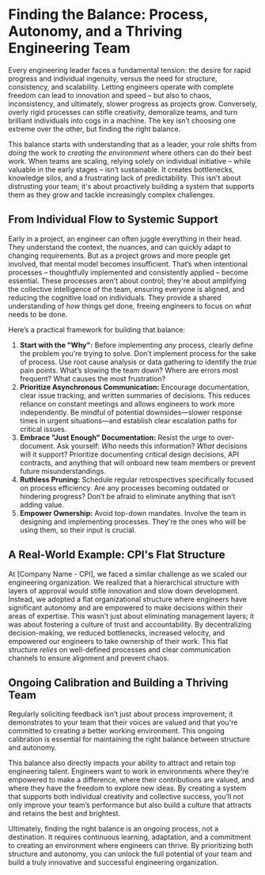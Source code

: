 # Finding the Balance: Process, Autonomy, and a Thriving Engineering Team

Every engineering leader faces a fundamental tension: the desire for rapid progress and individual ingenuity, versus the need for structure, consistency, and scalability. Letting engineers operate with complete freedom can lead to innovation and speed – but also to chaos, inconsistency, and ultimately, slower progress as projects grow. Conversely, overly rigid processes can stifle creativity, demoralize teams, and turn brilliant individuals into cogs in a machine. The key isn’t choosing one extreme over the other, but finding the right balance. 

This balance starts with understanding that as a leader, your role shifts from *doing* the work to *creating the environment* where others can do their best work. When teams are scaling, relying solely on individual initiative – while valuable in the early stages – isn’t sustainable. It creates bottlenecks, knowledge silos, and a frustrating lack of predictability. This isn't about distrusting your team; it's about proactively building a system that supports them as they grow and tackle increasingly complex challenges.

## From Individual Flow to Systemic Support

Early in a project, an engineer can often juggle everything in their head. They understand the context, the nuances, and can quickly adapt to changing requirements. But as a project grows and more people get involved, that mental model becomes insufficient. That’s when intentional processes – thoughtfully implemented and consistently applied – become essential. These processes aren’t about control; they're about amplifying the collective intelligence of the team, ensuring everyone is aligned, and reducing the cognitive load on individuals. They provide a shared understanding of *how* things get done, freeing engineers to focus on *what* needs to be done.

Here’s a practical framework for building that balance:

1.  **Start with the "Why":** Before implementing *any* process, clearly define the problem you're trying to solve. Don’t implement process for the sake of process.  Use root cause analysis or data gathering to identify the *true* pain points. What’s slowing the team down? Where are errors most frequent? What causes the most frustration?
2.  **Prioritize Asynchronous Communication:** Encourage documentation, clear issue tracking, and written summaries of decisions. This reduces reliance on constant meetings and allows engineers to work more independently. Be mindful of potential downsides—slower response times in urgent situations—and establish clear escalation paths for critical issues.
3.  **Embrace "Just Enough" Documentation:** Resist the urge to over-document. Ask yourself: *Who* needs this information? *What* decisions will it support? Prioritize documenting critical design decisions, API contracts, and anything that will onboard new team members or prevent future misunderstandings.
4.  **Ruthless Pruning:** Schedule regular retrospectives specifically focused on process efficiency. Are any processes becoming outdated or hindering progress? Don’t be afraid to eliminate anything that isn’t adding value.
5. **Empower Ownership:** Avoid top-down mandates. Involve the team in designing and implementing processes. They're the ones who will be using them, so their input is crucial.

## A Real-World Example: CPI's Flat Structure

At [Company Name - CPI], we faced a similar challenge as we scaled our engineering organization. We realized that a hierarchical structure with layers of approval would stifle innovation and slow down development. Instead, we adopted a flat organizational structure where engineers have significant autonomy and are empowered to make decisions within their areas of expertise. This wasn’t just about eliminating management layers; it was about fostering a culture of trust and accountability. By decentralizing decision-making, we reduced bottlenecks, increased velocity, and empowered our engineers to take ownership of their work. This flat structure *relies* on well-defined processes and clear communication channels to ensure alignment and prevent chaos.



## Ongoing Calibration and Building a Thriving Team

Regularly soliciting feedback isn’t just about process improvement; it demonstrates to your team that their voices are valued and that you're committed to creating a better working environment. This ongoing calibration is essential for maintaining the right balance between structure and autonomy. 

This balance also directly impacts your ability to attract and retain top engineering talent. Engineers want to work in environments where they’re empowered to make a difference, where their contributions are valued, and where they have the freedom to explore new ideas. By creating a system that supports both individual creativity and collective success, you’ll not only improve your team’s performance but also build a culture that attracts and retains the best and brightest.

Ultimately, finding the right balance is an ongoing process, not a destination. It requires continuous learning, adaptation, and a commitment to creating an environment where engineers can thrive. By prioritizing both structure and autonomy, you can unlock the full potential of your team and build a truly innovative and successful engineering organization.